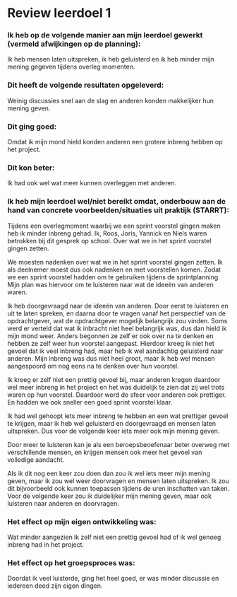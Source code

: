 # Review leerdoel 1

### Ik heb op de volgende manier aan mijn leerdoel gewerkt (vermeld afwijkingen op de planning):
Ik heb mensen laten uitspreken, ik heb geluisterd en ik heb minder mijn mening gegeven tijdens overleg momenten.


### Dit heeft de volgende resultaten opgeleverd:
Weinig discussies snel aan de slag en anderen konden makkelijker hun mening geven.


### Dit ging goed:
Omdat ik mijn mond hield konden anderen een grotere inbreng hebben op het project.


### Dit kon beter:
Ik had ook wel wat meer kunnen overleggen met anderen.


### Ik heb mijn leerdoel wel/niet bereikt omdat, onderbouw aan de hand van concrete voorbeelden/situaties uit praktijk (STARRT):
Tijdens een overlegmoment waarbij we een sprint voorstel gingen maken heb ik minder inbreng gehad.
Ik, Roos, Joris, Yannick en Niels waren betrokken bij dit gesprek op school.
Over wat we in het sprint voorstel gingen zetten.

We moesten nadenken over wat we in het sprint voorstel gingen zetten.
Ik als deelnemer moest dus ook nadenken en met voorstellen komen.
Zodat we een sprint voorstel hadden om te gebruiken tijdens de sprintplanning. Mijn plan was hiervoor om te luisteren naar wat de ideeën van anderen waren.

Ik heb doorgevraagd naar de ideeën van anderen.
Door eerst te luisteren en uit te laten spreken, en daarna door te vragen vanaf het perspectief van de opdrachtgever, wat de opdrachtgever mogelijk belangrijk zou vinden.
Soms werd er verteld dat wat ik inbracht niet heel belangrijk was, dus dan hield ik mijn mond weer. Anders begonnen ze zelf er ook over na te denken en hebben ze zelf weer hun voorstel aangepast.
Hierdoor kreeg ik niet het gevoel dat ik veel inbreng had, maar heb ik wel aandachtig geluisterd naar anderen.
Mijn inbreng was dus niet heel groot, maar ik heb wel mensen aangespoord om nog eens na te denken over hun voorstel.

Ik kreeg er zelf niet een prettig gevoel bij, maar anderen kregen daardoor wel meer inbreng in het project en het was duidelijk te zien dat zij wel trots waren op hun voorstel.
Daardoor werd de sfeer voor anderen ook prettiger. En hadden we ook sneller een goed sprint voorstel klaar.

Ik had wel gehoopt iets meer inbreng te hebben en een wat prettiger gevoel te krijgen, maar ik heb wel geluisterd en doorgevraagd en mensen laten uitspreken.
Dus voor de volgende keer iets meer ook mijn mening geven.

Door meer te luisteren kan je als een beroepsbeoefenaar beter overweg met verschillende mensen, en krijgen mensen ook meer het gevoel van volledige aandacht.

Als ik dit nog een keer zou doen dan zou ik wel iets meer mijn mening geven, maar ik zou wel weer doorvragen en mensen laten uitspreken.
Ik zou dit bijvoorbeeld ook kunnen toepassen tijdens de uren inschatten van taken.
Voor de volgende keer zou ik duidelijker mijn mening geven, maar ook luisteren naar anderen en doorvragen.


### Het effect op mijn eigen ontwikkeling was:
Wat minder aangezien ik zelf niet een prettig gevoel had of ik wel genoeg inbreng had in het project.


### Het effect op het groepsproces was:
Doordat ik veel luisterde, ging het heel goed, er was minder discussie en iedereen deed zijn eigen dingen.

